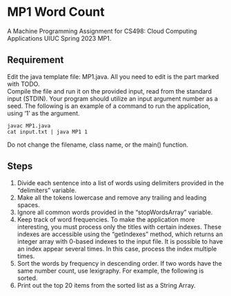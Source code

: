 # MP1 Word Count
A Machine Programming Assignment for CS498: Cloud Computing Applications UIUC Spring 2023 MP1.

## Requirement
Edit the java template file: MP1.java. All you need to edit is the part marked with TODO.
<br>
Compile the file and run it on the provided input, read from the standard input (STDIN). Your program should utilize an input argument number as a seed. The following is an example of a command to run the application, using ‘1’ as the argument. 
```shell script
javac MP1.java
cat input.txt | java MP1 1
```
Do not change the filename, class name, or the main() function.

## Steps
1. Divide each sentence into a list of words using delimiters provided in the “delimiters” variable.
2. Make all the tokens lowercase and remove any trailing and leading spaces.
3. Ignore all common words provided in the “stopWordsArray” variable.
4. Keep track of word frequencies. To make the application more interesting, you must process only the titles with certain indexes. These indexes are accessible using the “getIndexes” method, which returns an integer array with 0-based indexes to the input file. It is possible to have an index appear several times. In this case, process the index multiple times.
5. Sort the words by frequency in descending order. If two words have the same number count, use lexigraphy. For example, the following is sorted.
6. Print out the top 20 items from the sorted list as a String Array.
